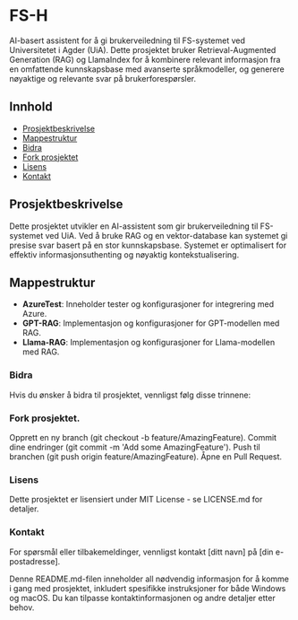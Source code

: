 # FS-H

AI-basert assistent for å gi brukerveiledning til FS-systemet ved Universitetet i Agder (UiA). Dette prosjektet bruker Retrieval-Augmented Generation (RAG) og LlamaIndex for å kombinere relevant informasjon fra en omfattende kunnskapsbase med avanserte språkmodeller, og generere nøyaktige og relevante svar på brukerforespørsler.

## Innhold

- [Prosjektbeskrivelse](#prosjektbeskrivelse)
- [Mappestruktur](#mappestruktur)
- [Bidra](#bidra)
- [Fork prosjektet](#fork-prosjektet)
- [Lisens](#lisens)
- [Kontakt](#kontakt)

## Prosjektbeskrivelse

Dette prosjektet utvikler en AI-assistent som gir brukerveiledning til FS-systemet ved UiA. Ved å bruke RAG og en vektor-database kan systemet gi presise svar basert på en stor kunnskapsbase. Systemet er optimalisert for effektiv informasjonsuthenting og nøyaktig kontekstualisering.

## Mappestruktur

- **AzureTest**: Inneholder tester og konfigurasjoner for integrering med Azure.
- **GPT-RAG**: Implementasjon og konfigurasjoner for GPT-modellen med RAG.
- **Llama-RAG**: Implementasjon og konfigurasjoner for Llama-modellen med RAG.

### Bidra
Hvis du ønsker å bidra til prosjektet, vennligst følg disse trinnene:

### Fork prosjektet.
Opprett en ny branch (git checkout -b feature/AmazingFeature).
Commit dine endringer (git commit -m 'Add some AmazingFeature').
Push til branchen (git push origin feature/AmazingFeature).
Åpne en Pull Request.

### Lisens
Dette prosjektet er lisensiert under MIT License - se LICENSE.md for detaljer.

### Kontakt
For spørsmål eller tilbakemeldinger, vennligst kontakt [ditt navn] på [din e-postadresse].


Denne README.md-filen inneholder all nødvendig informasjon for å komme i gang med prosjektet, inkludert spesifikke instruksjoner for både Windows og macOS. Du kan tilpasse kontaktinformasjonen og andre detaljer etter behov.
